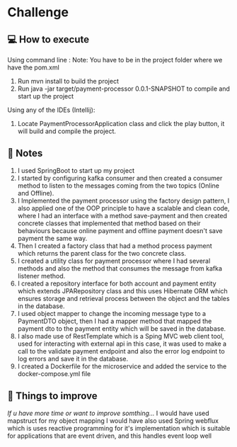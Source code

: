 # Challenge

## :computer: How to execute
Using command line :
Note: You have to be in the project folder where we have the pom.xml 
1. Run mvn install to build the project
2. Run java -jar target/payment-processor 0.0.1-SNAPSHOT to compile and start up the project

Using any of the IDEs (Intellij):
1. Locate PaymentProcessorApplication class and click the play button, it will build and compile the project.

## :memo: Notes
1. I used SpringBoot to start up my project
2. I started by configuring kafka consumer and then created a consumer
method to listen to the messages coming from the two topics (Online and Offline).
3. I Implemented the payment processor using the factory design pattern, I also applied one of the OOP principle to have a 
scalable and clean code, where I had an interface with a method save-payment and then created concrete classes that implemented that method 
based on their behaviours because online payment and offline payment doesn't save payment the same way.
4. Then I created a factory class that had a method process payment which returns the parent class for the two concrete class.
5. I created a utility class for payment processor where I had several methods and also the method that consumes the message
from kafka listener method. 
6. I created a repository interface for both account and payment entity which extends JPARepository class and this uses Hibernate ORM which ensures
 storage and retrieval process between the object and the tables in the database.
7. I used object mapper to change the incoming message type to a PaymentDTO object, then I had a mapper method
that mapped the payment dto to the payment entity which will be saved in the database.
8. I also made use of RestTemplate which is a Sping MVC web client tool, used for interacting with external api in this case,
it was used to make a call to the validate payment endpoint and also the error log endpoint to log errors and save it in the database.
9. I created a Dockerfile for the microservice and added the service to the docker-compose.yml file
## :pushpin: Things to improve

_If u have more time or want to improve somthing..._
I would have used mapstruct for my object mapping
I would have also used Spring webflux which is uses reactive programming for it's implementation which is suitable for applications that are event driven, and this handles event loop well
